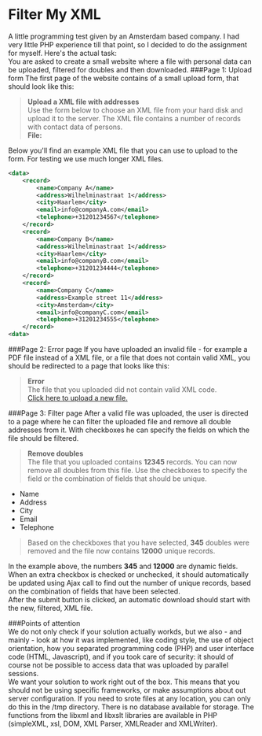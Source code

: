 Filter My XML
==========
A little programming test given by an Amsterdam based company. I had very little PHP experience till that point, so I decided to do the assignment for myself. Here's the actual task:  
You are asked to create a small website where a file with personal data can be uploaded, filtered for doubles and then downloaded.
###Page 1: Upload form 
The first page of the website contains of a small upload form, that should look like this:  
>**Upload a XML file with addresses**  
Use the form below to choose an XML file from your hard disk and upload it to the server. The XML file contains a number of records with contact data of persons.   
**File:**

Below you'll find an example XML file that you can use to upload to the form. For testing we use much longer XML files.
```xml
<data>
  	<record>
		<name>Company A</name>
		<address>Wilhelminastraat 1</address>
		<city>Haarlem</city>
		<email>info@companyA.com</email>
		<telephone>+31201234567</telephone>
	</record>
	<record>
		<name>Company B</name>
		<address>Wilhelminastraat 1</address>
		<city>Haarlem</city>
		<email>info@companyB.com</email>
		<telephone>+31201234444</telephone>
	</record>
	<record>
		<name>Company C</name>
		<address>Example street 11</address>
		<city>Amsterdam</city>
		<email>info@companyC.com</email>
		<telephone>+31201234555</telephone>
	</record>
<data>
```
###Page 2: Error page
If you have uploaded an invalid file - for example a PDF file instead of a XML file, or a file that does not contain valid XML, you should be redirected to a page that looks like this:

>**Error**   
The file that you uploaded did not contain valid XML code.  
[Click here to upload a new file.]()

###Page 3: Filter page
After a valid file was uploaded, the user is directed to a page where he can filter the uploaded file and remove all double addresses from it. With checkboxes he can specify the fields on which the file should be filtered.
>**Remove doubles**   
The file that you uploaded contains **12345** records. You can now remove all doubles from this file. Use the checkboxes to specify the field or the combination of fields that should be unique.  
 - Name  
 - Address
 - City
 - Email
 - Telephone

>Based on the checkboxes that you have selected, **345** doubles were removed and the file now contains **12000** unique records.

In the example above, the numbers **345** and **12000** are dynamic fields. When an extra checkbox is checked or unchecked, it should automatically be updated using Ajax call to find out the number of unique records, based on the combination of fields that have been selected.  
After the submit button is clicked, an automatic download should start with the new, filtered, XML file.

###Points of attention   
We do not only check if your solution actually workds, but we also - and mainly - look at how it was implemented, like coding style, the use of object orientation, how you separated programming code (PHP) and user interface code (HTML, Javascript), and if you took care of security: it should of course not be possible to access data that was uploaded by parallel sessions.   
We want your solution to work right out of the box. This means that you should not be using specific frameworks, or make assumptions about out server configuration. If you need to srote files at any location, you can only do this in the /tmp directory. There is no database available for storage. The functions from the libxml and libxslt libraries are available in PHP (simpleXML, xsl, DOM, XML Parser, XMLReader and XMLWriter).